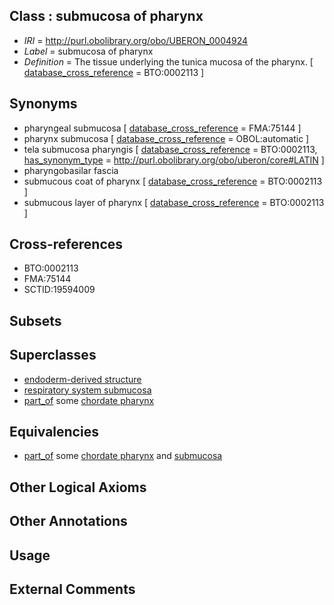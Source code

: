 
## Class : submucosa of pharynx

 * *IRI* = http://purl.obolibrary.org/obo/UBERON_0004924
 * *Label* = submucosa of pharynx
 * *Definition* = The tissue underlying the tunica mucosa of the pharynx. [ [database_cross_reference](../../ef/oboInOwl#hasDbXref.md) = BTO:0002113 ]

## Synonyms

 * pharyngeal submucosa [ [database_cross_reference](../../ef/oboInOwl#hasDbXref.md) = FMA:75144 ]
 * pharynx submucosa [ [database_cross_reference](../../ef/oboInOwl#hasDbXref.md) = OBOL:automatic ]
 * tela submucosa pharyngis [ [database_cross_reference](../../ef/oboInOwl#hasDbXref.md) = BTO:0002113, [has_synonym_type](../../pe/oboInOwl#hasSynonymType.md) = http://purl.obolibrary.org/obo/uberon/core#LATIN ]
 * pharyngobasilar fascia
 * submucous coat of pharynx [ [database_cross_reference](../../ef/oboInOwl#hasDbXref.md) = BTO:0002113 ]
 * submucous layer of pharynx [ [database_cross_reference](../../ef/oboInOwl#hasDbXref.md) = BTO:0002113 ]

## Cross-references

 * BTO:0002113
 * FMA:75144
 * SCTID:19594009

## Subsets


## Superclasses

 * [endoderm-derived structure](../../UBERON/19/UBERON_0004119.md)
 * [respiratory system submucosa](../../UBERON/77/UBERON_0004777.md)
 * [part_of](../../BFO/50/BFO_0000050.md) some [chordate pharynx](../../UBERON/42/UBERON_0001042.md)

## Equivalencies

 * [part_of](../../BFO/50/BFO_0000050.md) some [chordate pharynx](../../UBERON/42/UBERON_0001042.md) and [submucosa](../../UBERON/09/UBERON_0000009.md)

## Other Logical Axioms


## Other Annotations


## Usage


## External Comments


